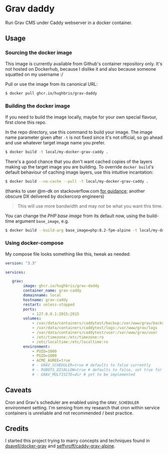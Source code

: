 # Grav daddy

Run Grav CMS under Caddy webserver in a docker container.

## Usage

### Sourcing the docker image

This image is currently available from Github's container repository only. It's not hosted on Dockerhub, because I dislike it and also because someone squatted on my username :/

Pull or use the image from its canonical URL:

```sh
$ docker pull ghcr.io/hughbris/grav-daddy
```

### Building the docker image

If you need to build the image locally, maybe for your own special flavour, first clone this repo.

In the repo directory, use this command to build your image. The image name parameter given after `-t` is not fixed since it's not official, so go ahead and use whatever target image name you prefer.

```sh
$ docker build -t local/my-docker-grav-caddy .
```
There's a good chance that you don't want cached copies of the layers making up the target image you are building. To override `docker build`'s default behaviour of caching image layers, use this intuitive incantation:

```sh
$ docker build --no-cache --pull -t local/my-docker-grav-caddy .
```
(thanks to user @m-dk on stackoverflow.com [for guidance](https://stackoverflow.com/a/58115741); another obscure DX delivered by dockercorp engineers)

> This will use more bandwidth and may *not* be what you want this time.

You can change the *PHP base image* from its default now, using the build-time argument `base_image`, e.g.

```sh
$ docker build --build-arg base_image=php:8.2-fpm-alpine -t local/my-docker-grav-caddy:8.2 .
```

### Using docker-compose

My compose file looks something like this, tweak as needed:

```yaml
version: "3.3"

services:

   grav:
        image: ghcr.io/hughbris/grav-daddy
        container_name: grav-caddy
        domainname: local
        hostname: grav-caddy
        restart: unless-stopped
        ports:
            - 127.0.0.1:2015:2015
        volumes:
            - /var/data/containers/caddytest/backup:/var/www/grav/backup
            - /var/data/containers/caddytest/logs:/var/www/grav/logs
            - /var/data/containers/caddytest/user:/var/www/grav/user
            - /etc/timezone:/etc/timezone:ro
            - /etc/localtime:/etc/localtime:ro
        environment:
            - PUID=1000
            - PGID=1000
            - ACME_AGREE=true
            # - GRAV_SCHEDULER=true # defaults to false currently
            # - ROBOTS_DISALLOW=true # defaults to false, set true for staging envornments etc, see extras/robots.disallow.txt for more discussion
            # - GRAV_MULTISITE=dir # yet to be implemented
```

## Caveats

Cron and Grav's scheduler are enabled using the `GRAV_SCHEDULER` environment setting. I'm sensing from my research that cron within service containers is unreliable and not recommended / best practice.

## Credits

I started this project trying to marry concepts and techniques found in [dsavell/docker-grav](https://github.com/dsavell/docker-grav) and [seffyroff/caddy-grav-alpine](https://github.com/seffyroff/caddy-grav-alpine).
